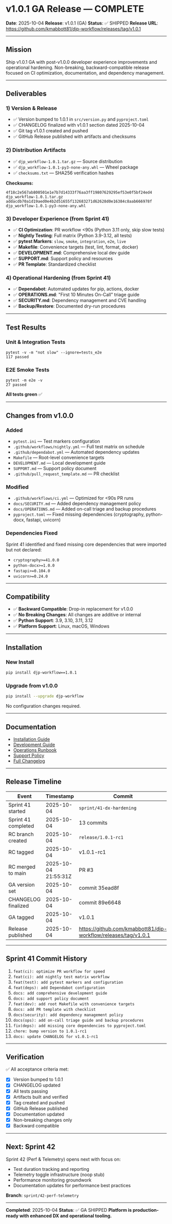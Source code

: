 # v1.0.1 GA Release — COMPLETE

**Date**: 2025-10-04
**Release**: v1.0.1 (GA)
**Status**: ✅ SHIPPED
**Release URL**: https://github.com/kmabbott81/djp-workflow/releases/tag/v1.0.1

---

## Mission

Ship v1.0.1 GA with post-v1.0.0 developer experience improvements and operational hardening. Non-breaking, backward-compatible release focused on CI optimization, documentation, and dependency management.

---

## Deliverables

### 1) Version & Release
- ✅ Version bumped to 1.0.1 in `src/version.py` and `pyproject.toml`
- ✅ CHANGELOG finalized with v1.0.1 section dated 2025-10-04
- ✅ Git tag v1.0.1 created and pushed
- ✅ GitHub Release published with artifacts and checksums

### 2) Distribution Artifacts
- ✅ `djp_workflow-1.0.1.tar.gz` — Source distribution
- ✅ `djp_workflow-1.0.1-py3-none-any.whl` — Wheel package
- ✅ `checksums.txt` — SHA256 verification hashes

**Checksums:**
```
4f18c2e567ab800501e1e7b7d14333f76aa3ff19807629295ef53e0f5bf24ed4  djp_workflow-1.0.1.tar.gz
addacdb70a1d19aed0e4b2d51655f132683271d62628d0e16384c8aab666978f  djp_workflow-1.0.1-py3-none-any.whl
```

### 3) Developer Experience (from Sprint 41)
- ✅ **CI Optimization**: PR workflow <90s (Python 3.11 only, skip slow tests)
- ✅ **Nightly Testing**: Full matrix (Python 3.9-3.12, all tests)
- ✅ **pytest Markers**: `slow`, `smoke`, `integration`, `e2e`, `live`
- ✅ **Makefile**: Convenience targets (test, lint, format, docker)
- ✅ **DEVELOPMENT.md**: Comprehensive local dev guide
- ✅ **SUPPORT.md**: Support policy and resources
- ✅ **PR Template**: Standardized checklist

### 4) Operational Hardening (from Sprint 41)
- ✅ **Dependabot**: Automated updates for pip, actions, docker
- ✅ **OPERATIONS.md**: "First 10 Minutes On-Call" triage guide
- ✅ **SECURITY.md**: Dependency management and CVE handling
- ✅ **Backup/Restore**: Documented dry-run procedures

---

## Test Results

### Unit & Integration Tests
```
pytest -v -m "not slow" --ignore=tests_e2e
117 passed
```

### E2E Smoke Tests
```
pytest -m e2e -v
27 passed
```

**All tests green** ✅

---

## Changes from v1.0.0

### Added
- `pytest.ini` — Test markers configuration
- `.github/workflows/nightly.yml` — Full test matrix on schedule
- `.github/dependabot.yml` — Automated dependency updates
- `Makefile` — Root-level convenience targets
- `DEVELOPMENT.md` — Local development guide
- `SUPPORT.md` — Support policy document
- `.github/pull_request_template.md` — PR checklist

### Modified
- `.github/workflows/ci.yml` — Optimized for <90s PR runs
- `docs/SECURITY.md` — Added dependency management policy
- `docs/OPERATIONS.md` — Added on-call triage and backup procedures
- `pyproject.toml` — Fixed missing dependencies (cryptography, python-docx, fastapi, uvicorn)

### Dependencies Fixed
Sprint 41 identified and fixed missing core dependencies that were imported but not declared:
- `cryptography>=41.0.0`
- `python-docx>=1.0.0`
- `fastapi>=0.104.0`
- `uvicorn>=0.24.0`

---

## Compatibility

- ✅ **Backward Compatible**: Drop-in replacement for v1.0.0
- ✅ **No Breaking Changes**: All changes are additive or internal
- ✅ **Python Support**: 3.9, 3.10, 3.11, 3.12
- ✅ **Platform Support**: Linux, macOS, Windows

---

## Installation

### New Install
```bash
pip install djp-workflow==1.0.1
```

### Upgrade from v1.0.0
```bash
pip install --upgrade djp-workflow
```

No configuration changes required.

---

## Documentation

- [Installation Guide](https://github.com/kmabbott81/djp-workflow/blob/v1.0.1/docs/INSTALL.md)
- [Development Guide](https://github.com/kmabbott81/djp-workflow/blob/v1.0.1/DEVELOPMENT.md)
- [Operations Runbook](https://github.com/kmabbott81/djp-workflow/blob/v1.0.1/docs/OPERATIONS.md)
- [Support Policy](https://github.com/kmabbott81/djp-workflow/blob/v1.0.1/SUPPORT.md)
- [Full Changelog](https://github.com/kmabbott81/djp-workflow/blob/v1.0.1/CHANGELOG.md)

---

## Release Timeline

| Event | Timestamp | Commit |
|-------|-----------|--------|
| Sprint 41 started | 2025-10-04 | `sprint/41-dx-hardening` |
| Sprint 41 completed | 2025-10-04 | 13 commits |
| RC branch created | 2025-10-04 | `release/1.0.1-rc1` |
| RC tagged | 2025-10-04 | v1.0.1-rc1 |
| RC merged to main | 2025-10-04 21:55:31Z | PR #3 |
| GA version set | 2025-10-04 | commit 35ead8f |
| CHANGELOG finalized | 2025-10-04 | commit 89e6648 |
| GA tagged | 2025-10-04 | v1.0.1 |
| Release published | 2025-10-04 | https://github.com/kmabbott81/djp-workflow/releases/tag/v1.0.1 |

---

## Sprint 41 Commit History

1. `feat(ci): optimize PR workflow for speed`
2. `feat(ci): add nightly test matrix workflow`
3. `feat(test): add pytest markers and configuration`
4. `feat(deps): add Dependabot configuration`
5. `docs: add comprehensive development guide`
6. `docs: add support policy document`
7. `feat(dev): add root Makefile with convenience targets`
8. `docs: add PR template with checklist`
9. `docs(security): add dependency management policy`
10. `docs(ops): add on-call triage guide and backup procedures`
11. `fix(deps): add missing core dependencies to pyproject.toml`
12. `chore: bump version to 1.0.1-rc1`
13. `docs: update CHANGELOG for v1.0.1-rc1`

---

## Verification

✅ All acceptance criteria met:
- [x] Version bumped to 1.0.1
- [x] CHANGELOG updated
- [x] All tests passing
- [x] Artifacts built and verified
- [x] Tag created and pushed
- [x] GitHub Release published
- [x] Documentation updated
- [x] Non-breaking changes only
- [x] Backward compatible

---

## Next: Sprint 42

Sprint 42 (Perf & Telemetry) opens next with focus on:
- Test duration tracking and reporting
- Telemetry toggle infrastructure (noop stub)
- Performance monitoring groundwork
- Documentation updates for performance best practices

**Branch**: `sprint/42-perf-telemetry`

---

**Completed**: 2025-10-04
**Status**: ✅ GA SHIPPED
**Platform is production-ready with enhanced DX and operational tooling.**
